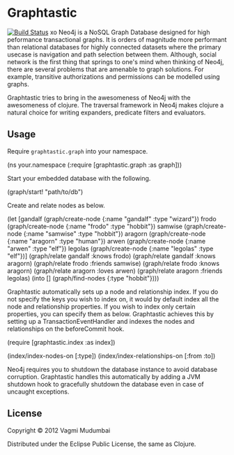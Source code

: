 # Graphtastic

[![Build Status](https://travis-ci.org/vagmi/graphtastic.png?branch=master)](https://travis-ci.org/vagmi/graphtastic)
xo
Neo4j is a NoSQL Graph Database designed for high peformance transactional graphs. It is orders of magnitude more performant than relational databases for highly connected datasets where the primary usecase is navigation and path selection between them. Although, social network is the first thing that springs to one's mind when thinking of Neo4j, there are several problems that are amenable to graph solutions. For example, transitive authorizations and permissions can be modelled using graphs.

Graphtastic tries to bring in the awesomeness of Neo4j with the awesomeness of clojure. The traversal framework in Neo4j makes clojure a natural choice for writing expanders, predicate filters and evaluators.

## Usage

Require `graphtastic.graph` into your namespace.

  (ns your.namespace
    (:require [graphtastic.graph :as graph]))

Start your embedded database with the following.
  
  (graph/start! "path/to/db")
  
Create and relate nodes as below.

  (let [gandalf (graph/create-node {:name "gandalf" :type "wizard"})
        frodo (graph/create-node {:name "frodo" :type "hobbit"})
        samwise (graph/create-node {:name "samwise" :type "hobbit"})
        aragorn (graph/create-node {:name "aragorn" :type "human"})
        arwen (graph/create-node {:name "arwen" :type "elf"})
        legolas (graph/create-node {:name "legolas" :type "elf"})]
      (graph/relate gandalf :knows frodo)
      (graph/relate gandalf :knows aragorn)
      (graph/relate frodo :friends samwise)
      (graph/relate frodo :knows aragorn)
      (graph/relate aragorn :loves arwen)
      (graph/relate aragorn :friends legolas)
	  (into [] (graph/find-nodes {:type "hobbit"})))

Graphtastic automatically sets up a node and relationship index. If you do not specify the keys you wish to index on, it would by default index all the node and relationship properties. If you wish to index only certain properties, you can specify them as below. Graphtastic achieves this by setting up a TransactionEventHandler and indexes the nodes and relationships on the beforeCommit hook.

  (require [graphtastic.index :as index])
  
  (index/index-nodes-on [:type])
  (index/index-relationships-on [:from :to])

Neo4j requires you to shutdown the database instance to avoid database corruption. Graphtastic handles this automatically by adding a JVM shutdown hook to gracefully shutdown the database even in case of uncaught exceptions.

## License

Copyright © 2012 Vagmi Mudumbai

Distributed under the Eclipse Public License, the same as Clojure.
